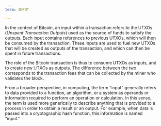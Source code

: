 ```yaml
---
term: INPUT

---
```

In the context of Bitcoin, an input within a transaction refers to the UTXOs (*Unspent Transaction Outputs*) used as the source of funds to satisfy the outputs. Each input contains references to previous UTXOs, which will then be consumed by the transaction. These inputs are used to fuel new UTXOs that will be created as outputs of the transaction, and which can then be spent in future transactions.

The role of the Bitcoin transaction is thus to consume UTXOs as inputs, and to create new UTXOs as outputs. The difference between the two corresponds to the transaction fees that can be collected by the miner who validates the block.

From a broader perspective, in computing, the term "input" generally refers to data provided to a function, an algorithm, or a system as operands or information required to perform an operation or calculation. In this sense, the term is used more generically to describe anything that is provided to a process in order to obtain a result or an output. For example, when data is passed into a cryptographic hash function, this information is named "input."